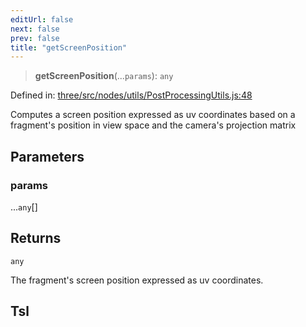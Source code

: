 ```yaml
---
editUrl: false
next: false
prev: false
title: "getScreenPosition"
---
```


> **getScreenPosition**(...`params`): `any`

Defined in: [three/src/nodes/utils/PostProcessingUtils.js:48](https://github.com/DefinitelyMaybe/three-i18n/blob/fa57b79433d1c349ffb23a78727299c8d4190136/three/src/nodes/utils/PostProcessingUtils.js#L48)

Computes a screen position expressed as uv coordinates based on a fragment's position in view space
and the camera's projection matrix

## Parameters

### params

...`any`[]

## Returns

`any`

The fragment's screen position expressed as uv coordinates.

## Tsl
